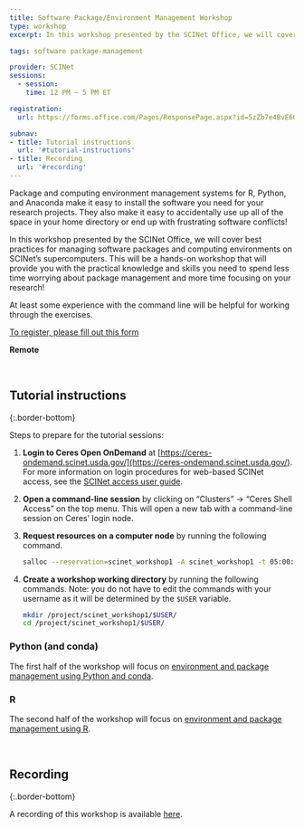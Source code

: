 ```yaml
---
title: Software Package/Environment Management Workshop
type: workshop
excerpt: In this workshop presented by the SCINet Office, we will cover best practices for managing software packages and computing environments on SCINet’s supercomputers. This will be a hands-on workshop that will provide you with the practical knowledge and skills you need to spend less time worrying about package management and more time focusing on your research!

tags: software package-management

provider: SCINet
sessions: 
  - session:
    time: 12 PM – 5 PM ET

registration: 
  url: https://forms.office.com/Pages/ResponsePage.aspx?id=5zZb7e4BvE6GfuA8-g1Gl9poyUcOaMNCuMezzydam55UM1I2VUNIVVRRREFLUzBHWlVRNDFYWUs5UyQlQCN0PWcu

subnav:
- title: Tutorial instructions
  url: '#tutorial-instructions'
- title: Recording
  url: '#recording'
---
```


Package and computing environment management systems for R, Python, and Anaconda make it easy to install the software you need for your research projects. They also make it easy to accidentally use up all of the space in your home directory or end up with frustrating software conflicts! 

In this workshop presented by the SCINet Office, we will cover best practices for managing software packages and computing environments on SCINet’s supercomputers. This will be a hands-on workshop that will provide you with the practical knowledge and skills you need to spend less time worrying about package management and more time focusing on your research! 

At least some experience with the command line will be helpful for working through the exercises. 

[To register, please fill out this form](https://forms.office.com/Pages/ResponsePage.aspx?id=5zZb7e4BvE6GfuA8-g1Gl9poyUcOaMNCuMezzydam55UM1I2VUNIVVRRREFLUzBHWlVRNDFYWUs5UyQlQCN0PWcu)

**Remote**

<br>

## Tutorial instructions
{:.border-bottom}

Steps to prepare for the tutorial sessions:

1. **Login to Ceres Open OnDemand** at [https://ceres-ondemand.scinet.usda.gov/](https://ceres-ondemand.scinet.usda.gov/). For more information on login procedures for web-based SCINet access, see the [SCINet access user guide](https://scinet.usda.gov/guides/access/web-based-login).

1. **Open a command-line session** by clicking on “Clusters” -> “Ceres Shell Access” on the top menu. This will open a new tab with a command-line session on Ceres' login node.

1. **Request resources on a computer node** by running the following command. 
    ```bash
    salloc --reservation=scinet_workshop1 -A scinet_workshop1 -t 05:00:00 -n 1 --mem 8G 
    ```

1. **Create a workshop working directory** by running the following commands. Note: you do not have to edit the commands with your username as it will be determined by the `$USER` variable. 
    ```bash
    mkdir /project/scinet_workshop1/$USER/
    cd /project/scinet_workshop1/$USER/
    ```


### Python (and conda)

The first half of the workshop will focus on [environment and package management using Python and conda](/training/2024-07-19-package-env-workshop-python).

### R

The second half of the workshop will focus on [environment and package management using R](/training/2024-07-19-package-env-workshop-r).

<br>

## Recording
{:.border-bottom}

A recording of this workshop is available [here](https://usdagcc.sharepoint.com/:v:/r/sites/REE-ARS-SCINetOffice/Shared%20Documents/public/workshops/2024-07-19%20software%20package%20and%20environment%20management/GMT20240719-160401_Recording_1988x1118.mp4?csf=1&web=1&e=wuw2cI&nav=eyJyZWZlcnJhbEluZm8iOnsicmVmZXJyYWxBcHAiOiJTdHJlYW1XZWJBcHAiLCJyZWZlcnJhbFZpZXciOiJTaGFyZURpYWxvZy1MaW5rIiwicmVmZXJyYWxBcHBQbGF0Zm9ybSI6IldlYiIsInJlZmVycmFsTW9kZSI6InZpZXcifX0%3D). 